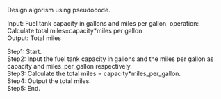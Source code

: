 Design algorism using pseudocode.  

Input: Fuel tank capacity in gallons and miles per gallon. 
operation: Calculate total miles=capacity*miles per gallon  
Output: Total miles  

Step1: Start.  
Step2: Input the fuel tank capacity in gallons and the miles per gallon as capacity 
and miles_per_gallon respectively.  
Step3: Calculate the total miles = capacity*miles_per_gallon.  
Step4: Output the total miles.  
Step5: End. 
